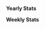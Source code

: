 **Yearly Stats**
<!--START_SECTION:wakayearly-->
<!--END_SECTION:wakayearly-->

**Weekly Stats**
<!--START_SECTION:wakaweekly-->
<!--END_SECTION:wakaweekly-->
